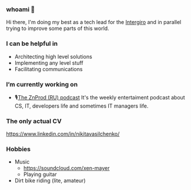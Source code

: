 ### whoami 👋

Hi there,
I'm doing my best as a tech lead for the [Intergiro](https://intergiro.com/) and in parallel trying to improve some parts of this world.

### I can be helpful in

- Architecting high level solutions
- Implementing any level stuff
- Facilitating communications

### I’m currently working on 

- 🎙[The ZnProd (RU) podcast](https://soundcloud.com/znprod) It's the weekly entertaiment podcast about CS, IT, developers life and sometimes IT managers life. 

### The only actual CV

https://www.linkedin.com/in/nikitavasilchenko/

### Hobbies

- Music
  - https://soundcloud.com/xen-mayer
  - Playing guitar
- Dirt bike riding (lite, amateur)


<!--
**xenmayer/xenmayer** is a ✨ _special_ ✨ repository because its `README.md` (this file) appears on your GitHub profile.

Here are some ideas to get you started:

- 🔭 I’m currently working on ...
- 🌱 I’m currently learning ...
- 👯 I’m looking to collaborate on ...
- 🤔 I’m looking for help with ...
- 💬 Ask me about ...
- 📫 How to reach me: ...
- 😄 Pronouns: ...
- ⚡ Fun fact: ...
-->
